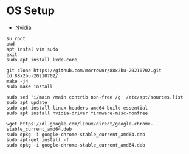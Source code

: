 # OS Setup 
* [Nvidia](https://wiki.debian.org/NvidiaGraphicsDrivers)
```
su root
pwd
apt instal vim sudo
exit
sudo apt install lxde-core
```
```
git clone https://github.com/morrownr/88x2bu-20210702.git
cd 88x2bu-20210702/
make -j4
sudo make install
```

```
sudo sed 'i/main /main contrib non-free /g' /etc/apt/sources.list
sudo apt update
sudo apt install linux-headers-amd64 build-essential
sudo apt install nvidia-driver firmware-misc-nonfree
```
```
wget https://dl.google.com/linux/direct/google-chrome-stable_current_amd64.deb
sudo dpkg -i google-chrome-stable_current_amd64.deb
sudo apt-get install -f
sudo dpkg -i google-chrome-stable_current_amd64.deb
```

